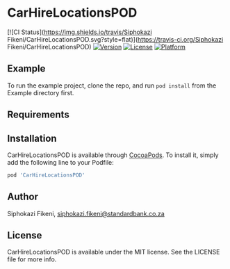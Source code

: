 # CarHireLocationsPOD

[![CI Status](https://img.shields.io/travis/Siphokazi Fikeni/CarHireLocationsPOD.svg?style=flat)](https://travis-ci.org/Siphokazi Fikeni/CarHireLocationsPOD)
[![Version](https://img.shields.io/cocoapods/v/CarHireLocationsPOD.svg?style=flat)](https://cocoapods.org/pods/CarHireLocationsPOD)
[![License](https://img.shields.io/cocoapods/l/CarHireLocationsPOD.svg?style=flat)](https://cocoapods.org/pods/CarHireLocationsPOD)
[![Platform](https://img.shields.io/cocoapods/p/CarHireLocationsPOD.svg?style=flat)](https://cocoapods.org/pods/CarHireLocationsPOD)

## Example

To run the example project, clone the repo, and run `pod install` from the Example directory first.

## Requirements

## Installation

CarHireLocationsPOD is available through [CocoaPods](https://cocoapods.org). To install
it, simply add the following line to your Podfile:

```ruby
pod 'CarHireLocationsPOD'
```

## Author

Siphokazi Fikeni, siphokazi.fikeni@standardbank.co.za

## License

CarHireLocationsPOD is available under the MIT license. See the LICENSE file for more info.
